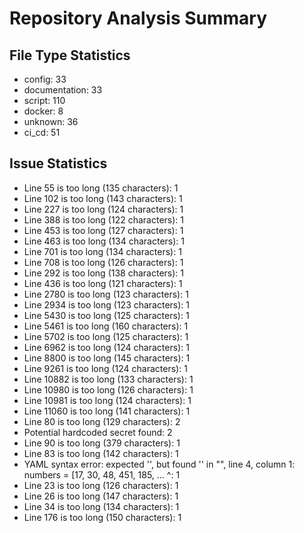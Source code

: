 # Repository Analysis Summary

## File Type Statistics

- config: 33
- documentation: 33
- script: 110
- docker: 8
- unknown: 36
- ci_cd: 51

## Issue Statistics

- Line 55 is too long (135 characters): 1
- Line 102 is too long (143 characters): 1
- Line 227 is too long (124 characters): 1
- Line 388 is too long (122 characters): 1
- Line 453 is too long (127 characters): 1
- Line 463 is too long (134 characters): 1
- Line 701 is too long (134 characters): 1
- Line 708 is too long (126 characters): 1
- Line 292 is too long (138 characters): 1
- Line 436 is too long (121 characters): 1
- Line 2780 is too long (123 characters): 1
- Line 2934 is too long (123 characters): 1
- Line 5430 is too long (125 characters): 1
- Line 5461 is too long (160 characters): 1
- Line 5702 is too long (125 characters): 1
- Line 6962 is too long (124 characters): 1
- Line 8800 is too long (145 characters): 1
- Line 9261 is too long (124 characters): 1
- Line 10882 is too long (133 characters): 1
- Line 10980 is too long (126 characters): 1
- Line 10981 is too long (124 characters): 1
- Line 11060 is too long (141 characters): 1
- Line 80 is too long (129 characters): 2
- Potential hardcoded secret found: 2
- Line 90 is too long (379 characters): 1
- Line 83 is too long (142 characters): 1
- YAML syntax error: expected '<document start>', but found '<scalar>'
  in "<unicode string>", line 4, column 1:
    numbers = [17, 30, 48, 451, 185, ... 
    ^: 1
- Line 23 is too long (126 characters): 1
- Line 26 is too long (147 characters): 1
- Line 34 is too long (134 characters): 1
- Line 176 is too long (150 characters): 1

